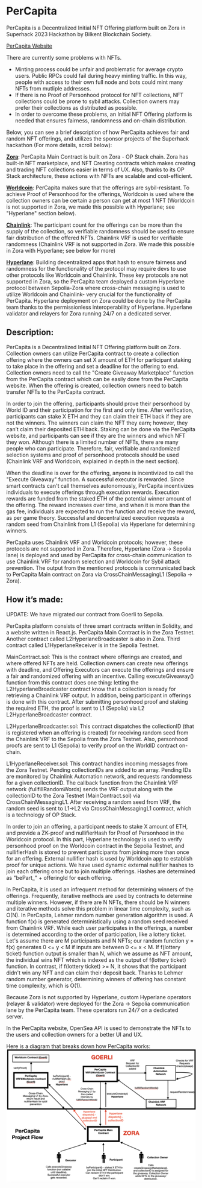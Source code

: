 
# PerCapita

PerCapita is a Decentralized Initial NFT Offering platform built on Zora in Superhack 2023 Hackathon by Bilkent Blockchain Society.

[PerCapita Website](https://per-capita-superhack.vercel.app/)

There are currently some problems with NFTs.

- Minting process could be unfair and problematic for average crypto users. Public RPCs could fail during heavy minting traffic. In this way, people with access to their own full node and bots could mint many NFTs from mutliple addresses.
- If there is no Proof of Personhood protocol for NFT collections, NFT collections could be prone to sybil attacks. Collection owners may prefer their collections as distributed as possible. 
- In order to overcome these problems, an Initial NFT Offering platform is needed that ensures fairness, randomness and on-chain distribution.

Below, you can see a brief description of how PerCapita achieves fair and random NFT offerings, and utilizes the sponsor projects of the Superhack hackathon (For more details, scroll below):

[**Zora**](https://docs.zora.co/docs/zora-network/intro): PerCapita Main Contract is built on Zora - OP Stack chain. Zora has built-in NFT marketplace, and NFT Creating contracts which makes creating and trading NFT collections easier in terms of UX. Also, thanks to its OP Stack architecture, these actions with NFTs are scalable and cost-efficient.

[**Worldcoin**](https://worldcoin.org/): PerCapita makes sure that the offerings are sybil-resistant. To achieve Proof of Personhood for the offerings, Worldcoin is used where the collection owners can be certain a person can get at most 1 NFT (Worldcoin is not supported in Zora, we made this possible with Hyperlane; see "Hyperlane" section below).

[**Chainlink**](https://chain.link/): The participant count for the offerings can be more than the supply of the collection, so verifiable randomness should be used to ensure fair distribution of the offered NFTs. Chainlink VRF is used for verifiable randomness (Chainlink VRF is not supported in Zora. We made this possible in Zora with Hyperlane; see below for more)

[**Hyperlane**](https://www.hyperlane.xyz/): Building decentralized apps that hash to ensure fairness and randomness for the functionality of the protocol may require devs to use other protocols like Worldcoin and Chainlink. These key protocols are not supported in Zora, so the PerCapita team deployed a custom Hyperlane protocol between Sepolia-Zora where cross-chain messaging is used to utilize Worldcoin and Chainlink- very crucial for the functionality of PerCapita. Hyperlane deployment on Zora could be done by the PerCapita team thanks to the permissionless interoperability of Hyperlane. Hyperlane validator and relayers for Zora running 24/7 on a dedicated server.


## Description: 

PerCapita is a Decentralized Initial NFT Offering platform built on Zora. Collection owners can utilize PerCapita contract to create a collection offering where the owners can set X amount of ETH  for participant staking to take place in the offering and set a deadline for the offering to end. Collection owners need to call the "Create Giveaway Marketplace" function from the PerCapita contract which can be easily done from the PerCapita website. When the offering is created, collection owners need to batch transfer NFTs to the PerCapita contract. 

In order to join the offering, participants should prove their personhood by World ID and their participation for the first and only time. After verification, participants can stake X ETH and they can claim their ETH back if they are not the winners. The winners can claim the NFT they earn; however, they can’t claim their deposited ETH back. Staking can be done via the PerCapita website, and participants can see if they are the winners and which NFT they won. Although there is a limited number of NFTs, there are many people who can participate. Therefore, fair, verifiable and randomized selection systems and proof of personhood protocols should be used (Chainlink VRF and Worldcoin, explained in depth in the next section).

When the deadline is over for the offering, anyone is incentivized to call the "Execute Giveaway" function. A successful executor is rewarded. Since smart contracts can't call themselves autonomously, PerCapita incentivizes individuals to execute offerings through execution rewards. Execution rewards are funded from the staked ETH of the potential winner amount of the offering. The reward increases over time, and when it is more than the gas fee, individuals are expected to run the function and receive the reward, as per game theory. Successful and decentralized execution requests a random seed from Chainlink from L1 (Sepolia) via Hyperlane for determining winners.

PerCapita uses Chainlink VRF and Worldcoin protocols; however, these protocols are not supported in Zora. Therefore, Hyperlane (Zora -> Sepolia lane) is deployed and used by PerCapita for cross-chain communication to use Chainlink VRF for random selection and Worldcoin for Sybil attack prevention. The output from the mentioned protocols is communicated back to PerCapita Main contract on Zora via CrossChainMessagingL1 (Sepolia -> Zora).


## How it’s made:

UPDATE: We have migrated our contract from Goerli to Sepolia.

PerCapita platform consists of three smart contracts written in Solidity, and a website written in React.js. PerCapita Main Contract is in the Zora Testnet. Another contract called L2HyperlaneBroadcaster is also in Zora. Third contract called L1HyperlaneReceiver is in the Sepolia Testnet. 

MainContract.sol: This is the contract where offerings are created, and where offered NFTs are held. Collection owners can create new offerings with deadline, and Offering Executors can execute the offerings and ensure a fair and randomized offering with an incentive. Calling executeGiveaway() function from this contract does one thing: letting the L2HyperlaneBroadcaster contract know that a collection is ready for retrieving a Chainlink VRF output. In addition, being participant in offerings is done with this contract. After submitting personhood proof and staking the required ETH, the proof is sent to L1 (Sepolia) via L2 L2HyperlaneBroadcaster contract.

L2HyperlaneBroadcaster.sol: This contract dispatches the collectionID (that is registered when an offering is created) for receiving random seed from the Chainlink VRF to the Sepolia from the Zora Testnet. Also, personhood proofs are sent to L1 (Sepolia) to verify proof on the WorldID contract on-chain.

L1HyperlaneReceiver.sol: This contract handles incoming messages from the Zora Testnet. Pending collectionIDs are added to an array. Pending IDs are monitored by Chainlink Automation network, and requests randomness for a given collectionID. The callback function from the Chainlink VRF network (fullfillRandomWords) sends the VRF output along with the collectionID to the Zora Testnet (MainContract.sol) via CrossChainMessagingL1. After receiving a random seed from VRF, the random seed is sent to L1->L2 via CrossChainMessagingL1 contract, which is a technology of OP Stack.

In order to join an offering, a participant needs to stake X amount of ETH, and provide a ZK-proof and nullifierHash for Proof of Personhood in the Worldcoin protocol. In this part, Hyperlane technology is used to verify personhood proof on the Worldcoin contract in the Sepolia Testnet, and nullifierHash is stored to prevent participants from joining more than once for an offering. External nullifier hash is used by Worldcoin app to establish proof for unique actions. We have used dynamic external nullifier hashes to join each offering once but to join multiple offerings. Hashes are determined as "bePart_" + offeringId for each offering.

In PerCapita, it is used an infrequent method for determining winners of the offerings. Frequently, iterative methods are used by contracts to determine multiple winners. However, if there are N NFTs, there should be N winners and iterative methods solve this problem in linear time complexity, such as O(N). In PerCapita, Lehmer random number generation algorithm is used. A function f(x) is generated deterministically using a random seed received from Chainlink VRF. While each user participates in the offerings, a number is determined according to the order of participation, like a lottery ticket. Let's assume there are M participants and N NFTs; our random function y = f(x) generates 0 <= y < M if inputs are between 0 <= x < M. If f(lottery ticket) function output is smaller than N, which we assume as NFT amount, the individual wins NFT which is indexed as the output of f(lottery ticket) function. In contrast, if f(lottery ticket) >= N, it shows that the participant didn't win any NFT and can claim their deposit back. Thanks to Lehmer random number generator, determining winners of offering has constant time complexity, which is O(1).

Because Zora is not supported by Hyperlane, custom Hyperlane operators (relayer & validator) were deployed for the Zora -> Sepolia communication lane by the PerCapita team. These operators run 24/7 on a dedicated server.

In the PerCapita website, OpenSea API is used to demonstrate the NFTs to the users and collection owners for a better UI and UX.

Here is a diagram that breaks down how PerCapita works: 
![PerCapitaDiagram](https://github.com/BilkentCrypto/per-capita-superhack/blob/main/per-capita-diagram.png)
